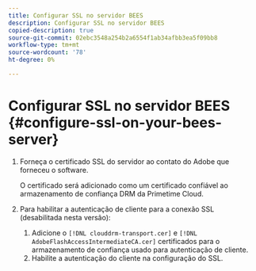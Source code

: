 ```yaml
---
title: Configurar SSL no servidor BEES
description: Configurar SSL no servidor BEES
copied-description: true
source-git-commit: 02ebc3548a254b2a6554f1ab34afbb3ea5f09bb8
workflow-type: tm+mt
source-wordcount: '78'
ht-degree: 0%

---
```


# Configurar SSL no servidor BEES {#configure-ssl-on-your-bees-server}

1. Forneça o certificado SSL do servidor ao contato do Adobe que forneceu o software.

   O certificado será adicionado como um certificado confiável ao armazenamento de confiança DRM da Primetime Cloud.
1. Para habilitar a autenticação de cliente para a conexão SSL (desabilitada nesta versão):
   1. Adicione o `[!DNL clouddrm-transport.cer]` e `[!DNL AdobeFlashAccessIntermediateCA.cer]` certificados para o armazenamento de confiança usado para autenticação de cliente.
   1. Habilite a autenticação do cliente na configuração do SSL.
